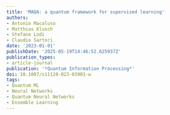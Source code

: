 ```yaml
---
title: 'MAQA: a quantum framework for supervised learning'
authors:
- Antonio Macaluso
- Matthias Klusch
- Stefano Lodi
- Claudio Sartori
date: '2023-01-01'
publishDate: '2025-05-19T14:46:52.625937Z'
publication_types:
- article-journal
publication: '*Quantum Information Processing*'
doi: 10.1007/s11128-023-03901-w
tags:
- Quantum ML
- Neural Networks
- Quantum Neural Networks
- Ensemble Learning
---
```

